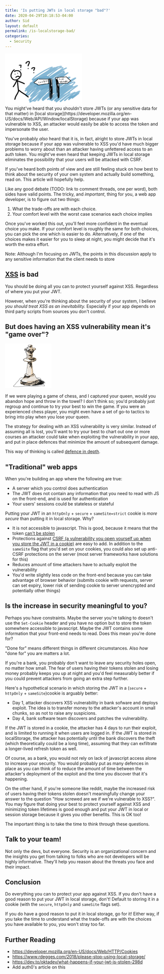 ```yaml
---
title: 'Is putting JWTs in local storage "bad"?'
date: 2020-04-29T10:18:53-04:00
author: Sid
layout: default
permalink: /is-localstorage-bad/
categories:
  - Security
---
```


<div class="d-flex flex-justify-center">
  <img src="/assets/images/question.png" alt="confused person" style="width: 50%; height: 50%"/>
</div>
You might've heard that you shouldn't store JWTs (or any sensitive data for that matter) in [local storage](https://developer.mozilla.org/en-US/docs/Web/API/Window/localStorage) because if your app was vulnerable to XSS, an attacker would easily be able to access the token and impersonate the user.

You've probably _also_ heard that it is, in fact, alright to store JWTs in local storage because if your app was vulnerable to XSS you'd have much bigger problems to worry about than an attacker having unfettered access to an auth token. You might've even heard that keeping JWTs in local storage eliminates the possibility that your users will be attacked with CSRF.

If you've heard both points of view and are still feeling stuck on how best to think about the security of your own system and actually build something, read on. This article will hopefully help.

Like any good debate (TODO: link to comment threads, one per word), both sides have valid points. The tricky, and _important_, thing for you, a web app developer, is to figure out two things:

1. What the trade-offs are with each choice.
2. Your comfort level with the worst case scenarios each choice implies

Once you've worked this out, you'll feel more confident in the eventual choice you make. If your comfort level is roughly the same for both choices, you can pick the one which is easier to do. Alternatively, if one of the choices makes it easier for you to sleep at night, you might decide that it's worth the extra effort.

Note: Although I'm focusing on JWTs, the points in this discussion apply to any sensitive information that the client needs to store

## [XSS](https://owasp.org/www-community/attacks/xss/) is bad

You should be doing all you can to protect yourself against XSS. Regardless of where you put your JWT.

However, when you're thinking about the security of your system, I believe _you should treat XSS as an inevitability._ Especially if your app depends on third party scripts from sources you don't control.

## But does having an XSS vulnerability mean it's "game over"?

<div class="d-flex flex-justify-center">
  <img src="/assets/images/chess.png" alt="chess piece queen" style="width: 30%; height: 30%"/>
</div>

If we were playing a game of chess, and I captured your queen, would you abandon hope and throw in the towel? I don't think so; you'd probably just regroup and continue to try your best to win the game. If you were an experienced chess player, you might even have a set of go-to tactics to bring into play when you lose your queen.

The strategy for dealing with an XSS vulnerability is very similar. Instead of assuming all is lost, you'll want to try your best to chart out one or more courses an attacker could take when exploiting the vulnerability in your app, and put in place defences that minimize the amount of subsequent damage.

This way of thinking is called [defence in depth](<https://en.wikipedia.org/wiki/Defense_in_depth_(computing)>).

## "Traditional" web apps

When you're building an app where the following are true:

- A server which you control does authentication
- The JWT does not contain any information that you need to read with JS on the front-end, and is used for authentication
- Your users' sessions could be stateless or stateful

Putting your JWT in an `httpOnly` + `secure` + `sameSite=strict` cookie is _more secure_ than putting it in local storage. Why?

- It is not accessible to javascript. This is good, because it means that the token [can't be stolen](https://dev.to/oktadev/what-happens-if-your-jwt-is-stolen-298d)
- Protections against [CSRF (a vulnerability you open yourself up when you store the JWT in a cookie)](https://owasp.org/www-community/attacks/csrf) are easy to add. In addition to the `sameSite` flag that you'd set on your cookies, you could also set up anti-CSRF protections on the server (most server frameworks have solutions for this)
- Reduces amount of time attackers have to actually exploit the vulnerability
- You'd write slightly less code on the front-end because you can take advantage of browser behavior (submits cookie with requests, server can set expiry, lower risk of sending cookie to server unencrypted and potentially other things)

## Is the increase in security meaningful to you?

Perhaps you have constraints. Maybe the server you're talking to doesn't use the `Set-Cookie` header and you have no option but to store the token somewhere accessible to javascript. Maybe the JWT contains some information that your front-end needs to read. Does this mean you're done for?

"Done for" means different things in different circumstances. Also _how_ "done for" you are matters a lot.

If you're a bank, you probably don't want to leave any security holes open, no matter how small. The fear of users having their tokens stolen and losing money probably keeps you up at night and you'd feel measurably better if you could prevent attackers from going an extra step further.

Here's a hypothetical scenario in which storing the JWT in a (`secure` + `httpOnly` + `sameSite`)cookie is arguably better:

- Day 1, attacker discovers XSS vulnerability in bank sofware and deploys exploit. The idea is to transfer money to the attacker's account in small chunks, so as not to raise any suspicions.
- Day 4, bank software team discovers and patches the vulnerability.

If the JWT is stored in a cookie, the attacker has 4 days to run their exploit, and is limited to running it when users are logged in. If the JWT is stored in localStorage, the attacker has potentially until the bank discovers the theft (which theoretically could be a long time), assuming that they can exfiltrate a longer-lived refresh token as well.

Of course, as a bank, you would not rely on lack of javascript access alone to increase your security. You would probably put as many defences in place as you can think of to reduce the amount of time between the attacker's deployment of the exploit and the time you discover that it's happening.

On the other hand, if you're someone like reddit, maybe the increased risk of users having their tokens stolen doesn't meaningfully change your answer to the question "How screwed are we if we're vulnerable to XSS?". You may figure that doing your best to protect yourself against XSS and minimizing token lifetimes is good enough and put your JWT in local or session storage because it gives you other benefits. This is OK too!

The important thing is to take the time to think through these questions.

## Talk to your team!

Not only the devs, but everyone. Security is an organizational concern and the insights you get from talking to folks who are not developers will be highly informative. They'll help you reason about the threats you face and their impact.

## Conclusion

Do everything you can to protect your app against XSS. If you don't have a good reason to put your JWT in local storage, don't! Default to storing it in a cookie (with the `secure`, `httpOnly` and `sameSite` flags set).

If you do have a good reason to put it in local storage, go for it! Either way, if you take the time to understand what the trade-offs are with the choices you have available to you, you won't stray too far.

## Further Reading

- https://developer.mozilla.org/en-US/docs/Web/HTTP/Cookies
- https://www.rdegges.com/2018/please-stop-using-local-storage/
- https://dev.to/oktadev/what-happens-if-your-jwt-is-stolen-298d
- Add auth0's article on this
